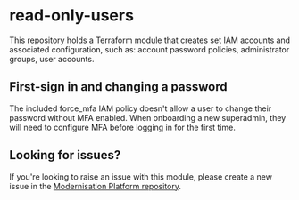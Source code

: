 # read-only-users

This repository holds a Terraform module that creates set IAM accounts and associated configuration, such as: account password policies, administrator groups, user accounts.

<!--- BEGIN_TF_DOCS --->
<!--- END_TF_DOCS --->

## First-sign in and changing a password
The included force_mfa IAM policy doesn't allow a user to change their password without MFA enabled. When onboarding a new superadmin,
they will need to configure MFA before logging in for the first time.

## Looking for issues?
If you're looking to raise an issue with this module, please create a new issue in the [Modernisation Platform repository](https://github.com/ministryofjustice/modernisation-platform/issues).
